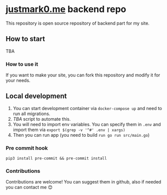 # [justmark0.me](https://justmark0.me) backend repo

This repository is open source repository of backend part for my site.

## How to start
TBA


### How to use it
If you want to make your site, you can fork this repository and modify it for your needs.

## Local development
1. You can start development container via `docker-compose up` and need to run all migrations.
2. *TBA* script to automate this.
3. You will need to import env variables. You can specify them in `.env` and import them via `export $(grep -v '^#' .env | xargs)`
4. Then you can run app (you need to build `run go run src/main.go`)

### Pre commit hook
    pip3 install pre-commit && pre-commit install


### Contributions
Contributions are welcome! You can suggest them in github, also if needed you can contact me 😊
